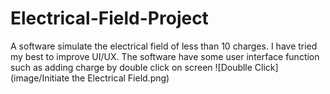 # Electrical-Field-Project
A software simulate the electrical field of less than 10 charges. I have tried my best to improve UI/UX. The software have some user interface function such as adding charge by double click on screen
![Doublle Click](image/Initiate the Electrical Field.png)

